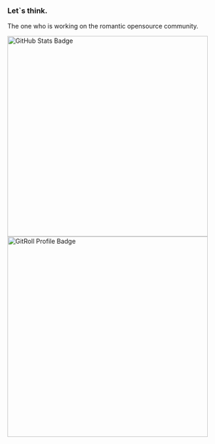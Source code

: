 <div id="intro">
    <h3>Let`s think.</h3>
    <p>The one who is working on the romantic opensource community.</p>
</div>
<div id="graph">
    <img width="450" src="https://github-readme-stats.vercel.app/api?username=supersonictw" alt="GitHub Stats Badge" /><br />
    <a href="https://gitroll.io/profile/uKo91u8MAXGT2blVaCUeKHn6MJvl1" target="_blank">
        <img width="450" src="https://gitroll.io/api/badges/profiles/v1/uKo91u8MAXGT2blVaCUeKHn6MJvl1" alt="GitRoll Profile Badge" />
    </a>
</div>
